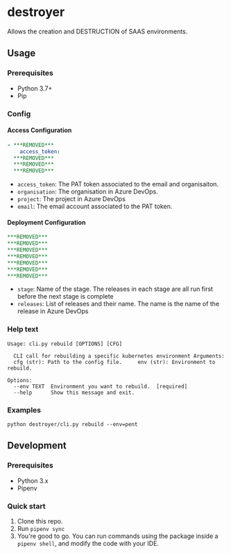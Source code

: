 # destroyer

Allows the creation and DESTRUCTION of SAAS environments.

## Usage

### Prerequisites
- Python 3.7+
- Pip

### Config

#### Access Configuration
```yaml
- ***REMOVED***
    access_token:
  ***REMOVED***
  ***REMOVED***
  ***REMOVED***
```

- `access_token`: The PAT token associated to the email and organisaiton.
- `organisation`: The organisation in Azure DevOps.
- `project`: The project in Azure DevOps
- `email`: The email account associated to the PAT token.

#### Deployment Configuration
```yaml
***REMOVED***
***REMOVED***
***REMOVED***
***REMOVED***
***REMOVED***
***REMOVED***
***REMOVED***
```
- `stage`: Name of the stage. The releases in each stage are all run first before the next stage is complete
- `releases`: List of releases and their name. The name is the name of the release in Azure DevOps

### Help text

```
Usage: cli.py rebuild [OPTIONS] [CFG]

  CLI call for rebuilding a specific kubernetes environment Arguments:
  cfg (str): Path to the config file.     env (str): Environment to rebuild.

Options:
  --env TEXT  Environment you want to rebuild.  [required]
  --help      Show this message and exit.

```

### Examples

```
python destroyer/cli.py rebuild --env=pent
```

## Development

### Prerequisites
- Python 3.x
- Pipenv

### Quick start
1. Clone this repo.
2. Run `pipenv sync`
3. You're good to go. You can run commands using the package inside a
   `pipenv shell`, and modify the code with your IDE.
   